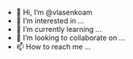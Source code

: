 - 👋 Hi, I’m @vlasenkoam
- 👀 I’m interested in ...
- 🌱 I’m currently learning ...
- 💞️ I’m looking to collaborate on ...
- 📫 How to reach me ...

<!---
vlasenkoam/vlasenkoam is a ✨ special ✨ repository because its `README.md` (this file) appears on your GitHub profile.
You can click the Preview link to take a look at your changes.
--->
